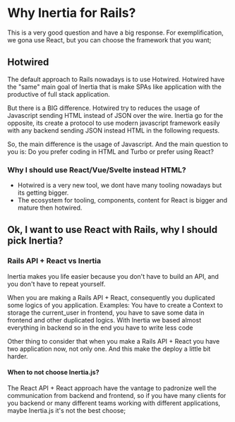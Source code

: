 # Why Inertia for Rails?

This is a very good question and have a big response. For exemplification, we gona use React, but you can choose the
framework that you want;

## Hotwired

The default approach to Rails nowadays is to use Hotwired. Hotwired have the "same" main goal of Inertia that is make
SPAs like application with the productive of full stack application.

But there is a BIG difference. Hotwired try to reduces the usage of Javascript sending HTML instead of JSON over the
wire. Inertia go for the opposite, its create a protocol to use modern javascript framework easily with any backend
sending JSON instead HTML in the following requests.

So, the main difference is the usage of Javascript. And the main question to you is: Do you prefer coding in HTML
and Turbo or prefer using React?

### Why I should use React/Vue/Svelte instead HTML?

- Hotwired is a very new tool, we dont have many tooling nowadays but its getting bigger.
- The ecosystem for tooling, components, content for React is bigger and mature then hotwired.

## Ok, I want to use React with Rails, why I should pick Inertia?

### Rails API + React vs Inertia

Inertia makes you life easier because you don't have to build an API, and you don't have to repeat yourself.

When you are making a Rails API + React, consequently you duplicated some logics of you application. Examples: You have
to create a Context to storage the current_user in frontend, you have to save some data in frontend and other duplicated logics.
With Inertia we based almost everything in backend so in the end you have to write less code

Other thing to consider that when you make a Rails API + React you have two application now, not only one. And this make
the deploy a little bit harder.

#### When to not choose Inertia.js?

The React API + React approach have the vantage to padronize well the communication from backend and frontend, so if you
have many clients for you backend or many different teams working with different applications, maybe Inertia.js it's
not the best choose;